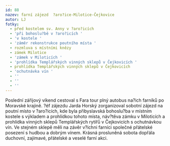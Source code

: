 ```yaml
---
id: 88
nazev: farní zájezd  ?aro?ice-Milotice-Čejkovice
autor: LJ
fotky:
  - před kostelem sv. Anny v ?aro?icích
  - 'při bohoslu?bě v ?aro?icích '
  - 'v kostele '
  - 'záměr rekonstrukce poutního místa '
  - rozmluva s místními knězy
  - zámek Milotice
  - 'zámek v Miloticích '
  - 'prohlídka Templářských vinných sklepů v Čejkovicích '
  - prohlídka Templářských vinných sklepů v Čejkovicích
  - 'ochutnávka vín '
  - ''
  - ''
  - ''
---
```

Poslední zářijový víkend cestoval s Fara tour plný autobus na?ich farníků po Moravské krajině. ?éf zájezdu Jarda Horský zorganizoval sobotní zájezd na poutní místo v ?aro?icích, kde byla přibyslavská bohoslu?ba v místním kostele s výkladem a prohlídkou tohoto místa, náv?těva zámku v Miloticích a prohlídka vinných sklepů Templářských rytířů v Čejkovicích s ochutnávkou vín. Ve stejném sklepě měli na závěr v?ichni farníci společné přátelské posezení s hudbou a dobrým vínem. Krásná prosluněná sobota dopřála duchovní, zajímavé, přátelské a veselé farní akci.
